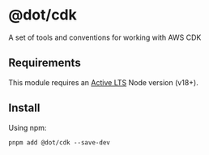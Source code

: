 # @dot/cdk

A set of tools and conventions for working with AWS CDK

## Requirements

This module requires an [Active LTS](https://github.com/nodejs/Release) Node version (v18+).

## Install

Using npm:

```console
pnpm add @dot/cdk --save-dev
```

